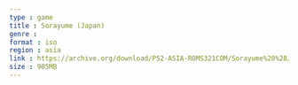 ```yaml
---
type : game
title : Sorayume (Japan)
genre : 
format : iso
region : asia
link : https://archive.org/download/PS2-ASIA-ROMS321COM/Sorayume%20%28Japan%29.7z
size : 905MB
---
```

